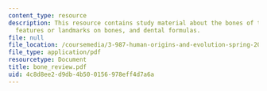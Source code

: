 ```yaml
---
content_type: resource
description: This resource contains study material about the bones of the human body,
  features or landmarks on bones, and dental formulas.
file: null
file_location: /coursemedia/3-987-human-origins-and-evolution-spring-2006/4c8d8ee2d9db4b500156978eff4d7a6a_bone_review.pdf
file_type: application/pdf
resourcetype: Document
title: bone_review.pdf
uid: 4c8d8ee2-d9db-4b50-0156-978eff4d7a6a
---
```

